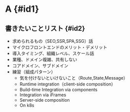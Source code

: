 # A {#id1}

## 書きたいことリスト {#id2}

* 求められるもの（SEO,SSR,SPA,SSG）話
* マイクロフロントエンドのメリット・デメリット
* 導入タイミング、組織レベル、スケール話
* 業種、ドメイン複雑、共有しない
* コアドメイン、サブドメイン
* 練習（組成パターン）
  * 気を付けないといけないこと（Route,State,Message）
  * Runtime integration（client-side composition）
  * Build-time Integration via components
  * Integration via iFrames
  * Server-side composition
  * On k8s